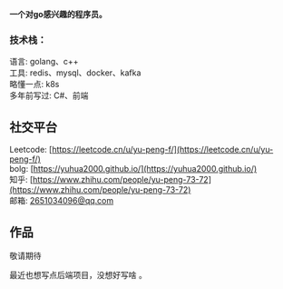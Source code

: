 

**一个对go感兴趣的程序员。**

### 技术栈：
语言: golang、c++  
工具: redis、mysql、docker、kafka  
略懂一点: k8s  
多年前写过: C#、前端  

## 社交平台

Leetcode: [https://leetcode.cn/u/yu-peng-f/](https://leetcode.cn/u/yu-peng-f/)  
bolg: [https://yuhua2000.github.io/](https://yuhua2000.github.io/)  
知乎: [https://www.zhihu.com/people/yu-peng-73-72](https://www.zhihu.com/people/yu-peng-73-72)  
邮箱: [2651034096@qq.com](2651034096@qq.com)  

## 作品

敬请期待

最近也想写点后端项目，没想好写啥 。


